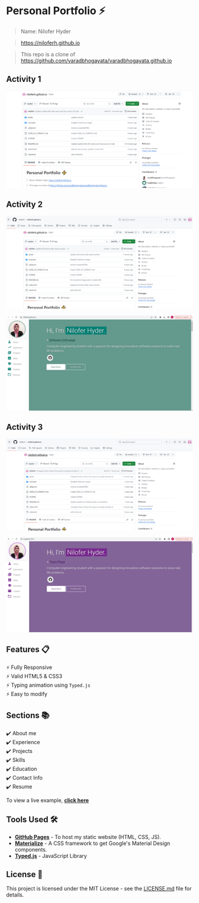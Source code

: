 # Personal Portfolio ⚡️ 

> Name: Nilofer Hyder

> https://niloferh.github.io

> This repo is a clone of https://github.com/varadbhogayata/varadbhogayata.github.io

## Activity 1
<p align="center"> 
  <kbd>
    <img src="assets/screenshots/Activity_1_Repo_Screenshot.png">
  </a>
  </kbd>
</p>

## Activity 2
<p align="center"> 
  <kbd>
    <img src="assets/screenshots/Activity_2_Repo_Screenshot.png">
  </a>
  </kbd>
</p>
<p align="center"> 
  <kbd>
    <img src="assets/screenshots/Activity_2_Website_Screenshot.png">
  </a>
  </kbd>
</p>

## Activity 3
<p align="center"> 
  <kbd>
    <img src="assets/screenshots/Activity_3_Repo_Screenshot.png">
  </a>
  </kbd>
</p>
<p align="center"> 
  <kbd>
    <img src="assets/screenshots/Activity_3_Website_Screenshot.png">
  </a>
  </kbd>
</p>

## Features 📋
⚡️ Fully Responsive\
⚡️ Valid HTML5 & CSS3\
⚡️ Typing animation using `Typed.js`\
⚡️ Easy to modify

## Sections 📚
✔️ About me\
✔️ Experience\
✔️ Projects \
✔️ Skills \
✔️ Education\
✔️ Contact Info\
✔️ Resume

To view a live example, **[click here](https://niloferh.github.io/)**

## Tools Used 🛠️
* [<b>GitHub Pages</b>](https://create-react-app.dev/docs/deployment/#github-pages) - To host my static website (HTML, CSS, JS).
* [<b>Materialize</b>](https://materializecss.com/) - A CSS framework to get Google's Material Design components.
* [<b>Typed.js</b>](https://mattboldt.com/demos/typed-js/) - JavaScript Library

## License 📄
This project is licensed under the MIT License - see the [LICENSE.md](./LICENSE) file for details.
